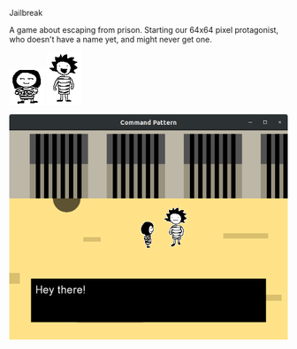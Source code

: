 Jailbreak

A game about escaping from prison. Starting our 64x64 pixel protagonist, who doesn't have a name yet, and might never get one.

![Alt text](resources/char.png?raw=true "Title") ![Alt text](resources/jerry.png?raw=true "Title")

![Alt text](screenshots/screen1.png?raw=true "Title")
